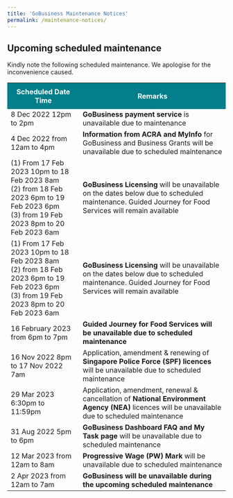 ```yaml
---
title: 'GoBusiness Maintenance Notices'
permalink: /maintenance-notices/
---
```


## Upcoming scheduled maintenance

Kindly note the following scheduled maintenance. We apologise for the inconvenience caused.

<table>
<tr>
<th style='padding: 10px; background-color: #037E8A; color: #FFFFFF;'><b>Scheduled Date Time</b></th>
<th style='padding: 10px; background-color: #037E8A; color: #FFFFFF;'><b>Remarks</b></th>
</tr>
<tr>
<td>8 Dec 2022 12pm to 2pm</td>
<td><b>GoBusiness payment service</b> is unavailable due to maintenance</td>
</tr>
<tr>
<td>4 Dec 2022 from 12am to 4pm</td>
<td><b>Information from ACRA and MyInfo</b> for GoBusiness and Business Grants will be unavailable due to scheduled maintenance</td>
</tr>
<tr>
<td>(1) From 17 Feb 2023 10pm to 18 Feb 2023 8am<br>(2) from 18 Feb 2023 6pm to 19 Feb 2023 6pm<br>(3) from 19 Feb 2023 8pm to 20 Feb 2023 6am</td>
<td><b>GoBusiness Licensing</b> will be unavailable on the dates below due to scheduled maintenance. Guided Journey for Food Services will remain available</td>
</tr>
<tr>
<td>(1) From 17 Feb 2023 10pm to 18 Feb 2023 8am<br>(2) from 18 Feb 2023 6pm to 19 Feb 2023 6pm<br>(3) from 19 Feb 2023 8pm to 20 Feb 2023 6am</td>
<td><b>GoBusiness Licensing</b> will be unavailable on the dates below due to scheduled maintenance. Guided Journey for Food Services will remain available</td>
</tr>
<tr>
<td>16 February 2023 from 6pm to 7pm</td>
<td><b>Guided Journey for Food Services<b> will be unavailable due to scheduled maintenance</td>
</tr>
<tr>
<td>16 Nov 2022 8pm to 17 Nov 2022 7am</td>
<td>Application, amendment & renewing of <b>Singapore Police Force (SPF) licences</b> will be unavailable due to scheduled maintenance</td>
</tr>
<tr>
<td>29 Mar 2023 6:30pm to 11:59pm</td>
<td>Application, amendment, renewal & cancellation of <b>National Environment Agency (NEA)</b> licences will be unavailable due to scheduled maintenance</td>
</tr>
<tr>
<td>31 Aug 2022 5pm to 6pm</td>
<td><b>GoBusiness Dashboard FAQ and My Task page</b> will be unavailable due to scheduled maintenance</td>
</tr>
<tr>
<td>12 Mar 2023 from 12am to 8am</td>
<td><b>Progressive Wage (PW) Mark</b> will be unavailable due to scheduled maintenance</td>
</tr>
<tr>
<td>2 Apr 2023 from 12am to 7am</td>
<td><b>GoBusiness will be unavailable during the upcoming scheduled maintenance</b></td>
</tr>
</table>


<script src="/jquery/resize-tables.js"></script>
